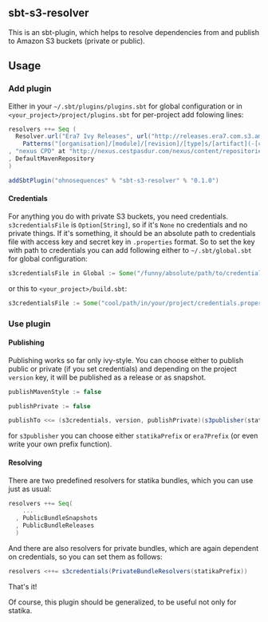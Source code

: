 ## sbt-s3-resolver

This is an sbt-plugin, which helps to resolve dependencies from and publish to Amazon S3 buckets (private or public).

## Usage

### Add plugin

Either in your `~/.sbt/plugins/plugins.sbt` for global configuration or in `<your_project>/project/plugins.sbt` for per-project add folowing lines:

```scala
resolvers ++= Seq (
  Resolver.url("Era7 Ivy Releases", url("http://releases.era7.com.s3.amazonaws.com"))(
    Patterns("[organisation]/[module]/[revision]/[type]s/[artifact](-[classifier]).[ext]"))
, "nexus CPD" at "http://nexus.cestpasdur.com/nexus/content/repositories/everything/"
, DefaultMavenRepository
)

addSbtPlugin("ohnosequences" % "sbt-s3-resolver" % "0.1.0")
```

#### Credentials

For anything you do with private S3 buckets, you need credentials. `s3credentialsFile` is `Option[String]`, so if it's `None` no credentials and no private things. If it's something, it should be an absolute path to credentials file with access key and secret key in `.properties` format. So to set the key with path to credentials you can add following either to `~/.sbt/global.sbt` for global configuration:

```scala
s3credentialsFile in Global := Some("/funny/absolute/path/to/credentials.properties")
```

or this to `<your_project>/build.sbt`:

```scala
s3credentialsFile := Some("cool/path/in/your/project/credentials.properties")
```

### Use plugin

#### Publishing

Publishing works so far only ivy-style. You can choose either to publish public or private (if you set credentials) and depending on the project `version` key, it will be published as a release or as snapshot.

```scala
publishMavenStyle := false

publishPrivate := false

publishTo <<= (s3credentials, version, publishPrivate)(s3publisher(statikaPrefix)) 
```

for `s3publisher` you can choose either `statikaPrefix` or `era7Prefix` (or even write your own prefix function).

#### Resolving

There are two predefined resolvers for statika bundles, which you can use just as usual:

```scala
resolvers ++= Seq(
    ...
  , PublicBundleSnapshots
  , PublicBundleReleases
  )
```

And there are also resolvers for private bundles, which are again dependent on credentials, so you can set them as follows:

```scala
resolvers <++= s3credentials(PrivateBundleResolvers(statikaPrefix))
```

That's it!

Of course, this plugin should be generalized, to be useful not only for statika.
